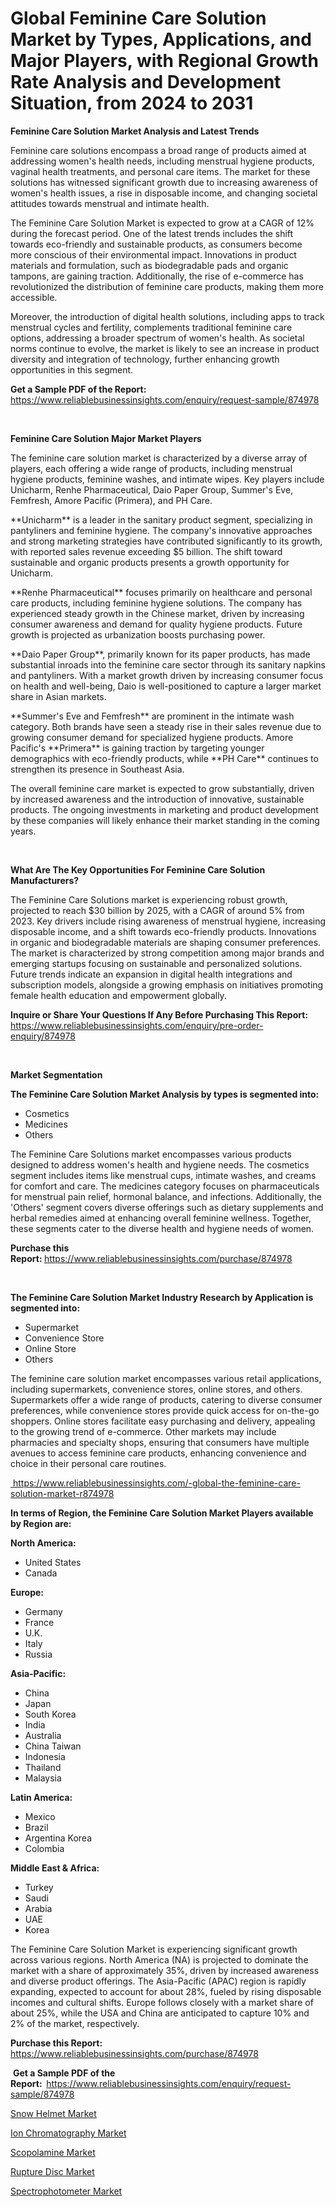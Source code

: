 <p><h1>Global Feminine Care Solution Market by Types, Applications, and Major Players, with Regional Growth Rate Analysis and Development Situation, from 2024 to 2031</h1></p><p><strong>Feminine Care Solution Market Analysis and Latest Trends</strong></p>
<p><p>Feminine care solutions encompass a broad range of products aimed at addressing women's health needs, including menstrual hygiene products, vaginal health treatments, and personal care items. The market for these solutions has witnessed significant growth due to increasing awareness of women's health issues, a rise in disposable income, and changing societal attitudes towards menstrual and intimate health.</p><p>The Feminine Care Solution Market is expected to grow at a CAGR of 12% during the forecast period. One of the latest trends includes the shift towards eco-friendly and sustainable products, as consumers become more conscious of their environmental impact. Innovations in product materials and formulation, such as biodegradable pads and organic tampons, are gaining traction. Additionally, the rise of e-commerce has revolutionized the distribution of feminine care products, making them more accessible.</p><p>Moreover, the introduction of digital health solutions, including apps to track menstrual cycles and fertility, complements traditional feminine care options, addressing a broader spectrum of women's health. As societal norms continue to evolve, the market is likely to see an increase in product diversity and integration of technology, further enhancing growth opportunities in this segment.</p></p>
<p><strong>Get a Sample PDF of the Report:&nbsp;</strong> <a href="https://www.reliablebusinessinsights.com/enquiry/request-sample/874978">https://www.reliablebusinessinsights.com/enquiry/request-sample/874978</a></p>
<p>&nbsp;</p>
<p><strong>Feminine Care Solution Major Market Players</strong></p>
<p><p>The feminine care solution market is characterized by a diverse array of players, each offering a wide range of products, including menstrual hygiene products, feminine washes, and intimate wipes. Key players include Unicharm, Renhe Pharmaceutical, Daio Paper Group, Summer's Eve, Femfresh, Amore Pacific (Primera), and PH Care.</p><p>**Unicharm** is a leader in the sanitary product segment, specializing in pantyliners and feminine hygiene. The company's innovative approaches and strong marketing strategies have contributed significantly to its growth, with reported sales revenue exceeding $5 billion. The shift toward sustainable and organic products presents a growth opportunity for Unicharm.</p><p>**Renhe Pharmaceutical** focuses primarily on healthcare and personal care products, including feminine hygiene solutions. The company has experienced steady growth in the Chinese market, driven by increasing consumer awareness and demand for quality hygiene products. Future growth is projected as urbanization boosts purchasing power.</p><p>**Daio Paper Group**, primarily known for its paper products, has made substantial inroads into the feminine care sector through its sanitary napkins and pantyliners. With a market growth driven by increasing consumer focus on health and well-being, Daio is well-positioned to capture a larger market share in Asian markets.</p><p>**Summer's Eve and Femfresh** are prominent in the intimate wash category. Both brands have seen a steady rise in their sales revenue due to growing consumer demand for specialized hygiene products. Amore Pacific's **Primera** is gaining traction by targeting younger demographics with eco-friendly products, while **PH Care** continues to strengthen its presence in Southeast Asia.</p><p>The overall feminine care market is expected to grow substantially, driven by increased awareness and the introduction of innovative, sustainable products. The ongoing investments in marketing and product development by these companies will likely enhance their market standing in the coming years.</p></p>
<p>&nbsp;</p>
<p><strong>What Are The Key Opportunities For Feminine Care Solution Manufacturers?</strong></p>
<p><p>The Feminine Care Solutions market is experiencing robust growth, projected to reach $30 billion by 2025, with a CAGR of around 5% from 2023. Key drivers include rising awareness of menstrual hygiene, increasing disposable income, and a shift towards eco-friendly products. Innovations in organic and biodegradable materials are shaping consumer preferences. The market is characterized by strong competition among major brands and emerging startups focusing on sustainable and personalized solutions. Future trends indicate an expansion in digital health integrations and subscription models, alongside a growing emphasis on initiatives promoting female health education and empowerment globally.</p></p>
<p><strong>Inquire or Share Your Questions If Any Before Purchasing This Report:</strong> <a href="https://www.reliablebusinessinsights.com/enquiry/pre-order-enquiry/874978">https://www.reliablebusinessinsights.com/enquiry/pre-order-enquiry/874978</a></p>
<p>&nbsp;</p>
<p><strong>Market Segmentation</strong></p>
<p><strong>The Feminine Care Solution Market Analysis by types is segmented into:</strong></p>
<p><ul><li>Cosmetics</li><li>Medicines</li><li>Others</li></ul></p>
<p><p>The Feminine Care Solutions market encompasses various products designed to address women's health and hygiene needs. The cosmetics segment includes items like menstrual cups, intimate washes, and creams for comfort and care. The medicines category focuses on pharmaceuticals for menstrual pain relief, hormonal balance, and infections. Additionally, the 'Others' segment covers diverse offerings such as dietary supplements and herbal remedies aimed at enhancing overall feminine wellness. Together, these segments cater to the diverse health and hygiene needs of women.</p></p>
<p><strong>Purchase this Report:&nbsp;</strong><a href="https://www.reliablebusinessinsights.com/purchase/874978">https://www.reliablebusinessinsights.com/purchase/874978</a></p>
<p>&nbsp;</p>
<p><strong>The Feminine Care Solution Market Industry Research by Application is segmented into:</strong></p>
<p><ul><li>Supermarket</li><li>Convenience Store</li><li>Online Store</li><li>Others</li></ul></p>
<p><p>The feminine care solution market encompasses various retail applications, including supermarkets, convenience stores, online stores, and others. Supermarkets offer a wide range of products, catering to diverse consumer preferences, while convenience stores provide quick access for on-the-go shoppers. Online stores facilitate easy purchasing and delivery, appealing to the growing trend of e-commerce. Other markets may include pharmacies and specialty shops, ensuring that consumers have multiple avenues to access feminine care products, enhancing convenience and choice in their personal care routines.</p></p>
<p><a href="https://www.reliablebusinessinsights.com/-global-the-feminine-care-solution-market-r874978">&nbsp;https://www.reliablebusinessinsights.com/-global-the-feminine-care-solution-market-r874978</a></p>
<p><strong>In terms of Region, the Feminine Care Solution Market Players available by Region are:</strong></p>
<p>
    <p> <strong> North America: </strong>
        <ul>
            <li>United States</li>
            <li>Canada</li>
        </ul>
        </p> 
    <p> <strong> Europe: </strong>
        <ul>
            <li>Germany</li>
            <li>France</li>
            <li>U.K.</li>
            <li>Italy</li>
            <li>Russia</li>
        </ul>
        </p> 
    <p> <strong> Asia-Pacific: </strong>
        <ul>
            <li>China</li>
            <li>Japan</li>
            <li>South Korea</li>
            <li>India</li>
            <li>Australia</li>
            <li>China Taiwan</li>
            <li>Indonesia</li>
            <li>Thailand</li>
            <li>Malaysia</li>
        </ul>
        </p> 
    <p> <strong> Latin America: </strong>
        <ul>
            <li>Mexico</li>
            <li>Brazil</li>
            <li>Argentina Korea</li>
            <li>Colombia</li>
        </ul>
        </p> 
    <p> <strong> Middle East & Africa: </strong>
        <ul>
            <li>Turkey</li>
            <li>Saudi</li>
            <li>Arabia</li>
            <li>UAE</li>
            <li>Korea</li>
        </ul>
    </p>
    </p>
<p><p>The Feminine Care Solution Market is experiencing significant growth across various regions. North America (NA) is projected to dominate the market with a share of approximately 35%, driven by increased awareness and diverse product offerings. The Asia-Pacific (APAC) region is rapidly expanding, expected to account for about 28%, fueled by rising disposable incomes and cultural shifts. Europe follows closely with a market share of about 25%, while the USA and China are anticipated to capture 10% and 2% of the market, respectively.</p></p>
<p><strong>Purchase this Report: </strong><a href="https://www.reliablebusinessinsights.com/purchase/874978">https://www.reliablebusinessinsights.com/purchase/874978</a></p>
<p>&nbsp;<strong>Get a Sample PDF of the Report:&nbsp;&nbsp;</strong><a href="https://www.reliablebusinessinsights.com/enquiry/request-sample/874978">https://www.reliablebusinessinsights.com/enquiry/request-sample/874978</a></p>
<p><strong></strong></p>
<p><p><a href="https://www.linkedin.com/pulse/strategic-insights-global-snow-helmet-market-trends-2024-2031-x43xf?trackingId=aXpRnoGqT2SPF%2Ff1l2QujA%3D%3D">Snow Helmet Market</a></p><p><a href="https://www.linkedin.com/pulse/global-ion-chromatography-industry-analysis-report-xtave?trackingId=h0DUtRDaTsu1db5%2BtFKbog%3D%3D">Ion Chromatography Market</a></p><p><a href="https://www.linkedin.com/pulse/scopolamine-market-trends-growth-outlook-2024-2031-vi7ce?trackingId=fQTjBclNS42WOFuJWtIl1A%3D%3D">Scopolamine Market</a></p><p><a href="https://www.linkedin.com/pulse/rupture-disc-market-global-regional-analysis-focus-region-zzmuc?trackingId=NDO0wBskSJGDRieHab3BJg%3D%3D">Rupture Disc Market</a></p><p><a href="https://www.linkedin.com/pulse/spectrophotometer-market-global-insights-sales-trends-2024-xtqoe?trackingId=LLtDGz1lQraeXzQS6GrBCA%3D%3D">Spectrophotometer Market</a></p></p>